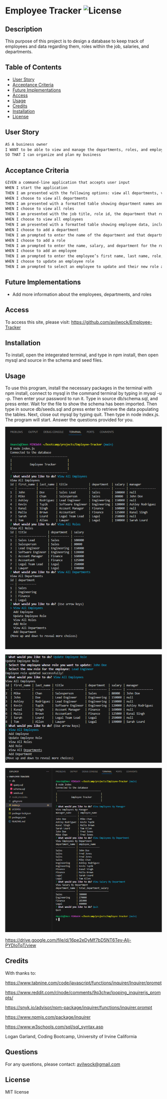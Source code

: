  # Employee Tracker   ![License](https://img.shields.io/badge/license-MIT%20license-blue)

## Description

This purpose of this project is to design a database to keep track of employees and data regarding them, roles within the job, salaries, and departments.

## Table of Contents

- [User Story](#user-story)
- [Acceptance Criteria](#acceptance-criteria)
- [Future Implementations](#future-implementations)
- [Access](#access)
- [Usage](#usage)
- [Credits](#credits)
- [Installation](#installation)
- [License](#license)

## User Story

```md
AS A business owner
I WANT to be able to view and manage the departments, roles, and employees in my company
SO THAT I can organize and plan my business
```

## Acceptance Criteria

```md
GIVEN a command-line application that accepts user input
WHEN I start the application
THEN I am presented with the following options: view all departments, view all roles, view all employees, add a department, add a role, add an employee, and update an employee role
WHEN I choose to view all departments
THEN I am presented with a formatted table showing department names and department ids
WHEN I choose to view all roles
THEN I am presented with the job title, role id, the department that role belongs to, and the salary for that role
WHEN I choose to view all employees
THEN I am presented with a formatted table showing employee data, including employee ids, first names, last names, job titles, departments, salaries, and managers that the employees report to
WHEN I choose to add a department
THEN I am prompted to enter the name of the department and that department is added to the database
WHEN I choose to add a role
THEN I am prompted to enter the name, salary, and department for the role and that role is added to the database
WHEN I choose to add an employee
THEN I am prompted to enter the employee’s first name, last name, role, and manager, and that employee is added to the database
WHEN I choose to update an employee role
THEN I am prompted to select an employee to update and their new role and this information is updated in the database 
```

## Future Implementations

* Add more information about the employees, departments, and roles

## Access

To access this site, please visit: https://github.com/avilwock/Employee-Tracker


## Installation

To install, open the integerated terminal, and type in npm install, then open mysql and source in the schema and seed files.

## Usage

To use this program, install the necessary packages in the terminal with npm install, connect to mysql in the command terminal by typing in mysql -u <your username> -p. Then enter your password to run it. Type in source db/schema.sql, and press enter. Wait for the file to show the schema has been imported. Then type in source db/seeds.sql and press enter to retrieve the data populating the tables.  Next, close out mysql by typing quit. Then type in node index.js. The program will start. Answer the questions provided for you.

![alt text](<images/Employee Tracker img-1.png>)

![alt text](<images/Employee Tracker img -2.png>)

![alt text](<images/Employee Tracker img -3.png>)

https://drive.google.com/file/d/16pe2eDyMf7bD5NT6Tey-AIj-PYDIoTqT/view

## Credits

With thanks to:

https://www.tabnine.com/code/javascript/functions/inquirer/Inquirer/prompt 

https://www.reddit.com/r/node/comments/9q3chw/looping_inquirerjs_prompts/

https://snyk.io/advisor/npm-package/inquirer/functions/inquirer.prompt

https://www.npmjs.com/package/inquirer

https://www.w3schools.com/sql/sql_syntax.asp

Logan Garland, Coding Bootcamp, University of Irvine California

## Questions

For any questions, please contact: avilwock@gmail.com

## License

MIT license